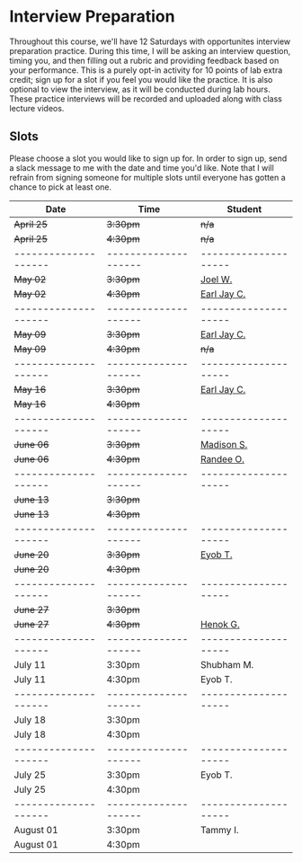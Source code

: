 # Interview Preparation

Throughout this course, we'll have 12 Saturdays with opportunites interview preparation practice. During this time, I will be asking an interview question, timing you, and then filling out a rubric and providing feedback based on your performance. This is a purely opt-in activity for 10 points of lab extra credit; sign up for a slot if you feel you would like the practice. It is also optional to view the interview, as it will be conducted during lab hours. These practice interviews will be recorded and uploaded along with class lecture videos.

## Slots

Please choose a slot you would like to sign up for. In order to sign up, send a slack message to me with the date and time you'd like. Note that I will refrain from signing someone for multiple slots until everyone has gotten a chance to pick at least one. 

| Date                 | Time                 | Student              |
| -------------------- | -------------------- | -------------------- |
| ~~April 25~~             | ~~3:30pm~~               | ~~n/a~~                |
| ~~April 25~~             | ~~4:30pm~~               | ~~n/a~~ |
| -------------------- | -------------------- | -------------------- |
| ~~May 02~~               | ~~3:30pm~~               | [Joel W.](https://www.youtube.com/watch?v=wDRfw3PjMKs)              |
| ~~May 02~~               | ~~4:30pm~~               | [Earl Jay C.](https://www.youtube.com/watch?v=si9GXoxszOM)                     |
| -------------------- | -------------------- | -------------------- |
| ~~May 09~~               | ~~3:30pm~~               |       [Earl Jay C.](https://www.youtube.com/watch?v=srkGPGdJpQc)               |
| ~~May 09~~               | ~~4:30pm~~               |  ~~n/a~~                    |
| -------------------- | -------------------- | -------------------- |
| ~~May 16~~               | ~~3:30pm~~               | [Earl Jay C.](https://www.youtube.com/watch?v=MSIX5GOFmWw) |
| ~~May 16~~               | ~~4:30pm~~               |                      |
| -------------------- | -------------------- | -------------------- |
| ~~June 06~~              | ~~3:30pm~~               | [Madison S.](https://www.youtube.com/watch?v=UKriYcqTWLc)           |
| ~~June 06~~              | ~~4:30pm~~               | [Randee O.](https://www.youtube.com/watch?v=db6I8YqkCew)                     |
| -------------------- | -------------------- | -------------------- |
| ~~June 13~~              | ~~3:30pm~~               |            |
| ~~June 13~~              | ~~4:30pm~~               |             |
| -------------------- | -------------------- | -------------------- |
| ~~June 20~~              | ~~3:30pm~~               | [Eyob T.](https://www.youtube.com/watch?v=ldLRSHr96M8)              |
| ~~June 20~~              | ~~4:30pm~~               |              |
| -------------------- | -------------------- | -------------------- |
| ~~June 27~~              | ~~3:30pm~~               |                  |
| ~~June 27~~              | ~~4:30pm~~               | [Henok G.](https://www.youtube.com/watch?v=Yuea5lAUHAY)             |
| -------------------- | -------------------- | -------------------- |
| July 11              | 3:30pm               | Shubham M.           |
| July 11              | 4:30pm               | Eyob T.              |
| -------------------- | -------------------- | -------------------- |
| July 18              | 3:30pm               |              |
| July 18              | 4:30pm               |                      |
| -------------------- | -------------------- | -------------------- |
| July 25              | 3:30pm               | Eyob T.                    |
| July 25              | 4:30pm               |                      |
| -------------------- | -------------------- | -------------------- |
| August 01            | 3:30pm               | Tammy I.                     |
| August 01            | 4:30pm               |                      |

